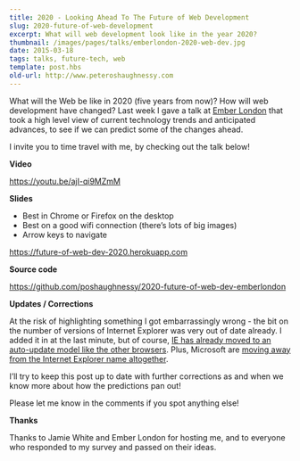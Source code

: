```yaml
---
title: 2020 - Looking Ahead To The Future of Web Development
slug: 2020-future-of-web-development
excerpt: What will web development look like in the year 2020?
thumbnail: /images/pages/talks/emberlondon-2020-web-dev.jpg
date: 2015-03-18
tags: talks, future-tech, web
template: post.hbs 
old-url: http://www.peteroshaughnessy.com
---
```


What will the Web be like in 2020 (five years from now)? How will web
development have changed? Last week I gave a talk at [Ember
London](http://www.meetup.com/London-Emberjs-User-Group/events/218940841/) that
took a high level view of current technology trends and anticipated
advances, to see if we can predict some of the changes ahead.

I invite you to time travel with me, by checking out the talk below!

**Video**

<https://youtu.be/ajI-qi9MZmM>

**Slides**

-   Best in Chrome or Firefox on the desktop
-   Best on a good wifi connection (there’s lots of big images)
-   Arrow keys to navigate

<https://future-of-web-dev-2020.herokuapp.com>

**Source code**

<https://github.com/poshaughnessy/2020-future-of-web-dev-emberlondon>

**Updates / Corrections**

At the risk of highlighting something I got embarrassingly wrong - the
bit on the number of versions of Internet Explorer was very out of date
already. I added it in at the last minute, but of course, [IE has
already moved to an auto-update model like the other
browsers](http://www.geek.com/news/microsoft-decides-to-automatically-update-internet-explorer-for-everyone-1449517/).
Plus, Microsoft are [moving away from the Internet Explorer name
altogether](http://www.theverge.com/2015/3/17/8230631/microsoft-is-killing-off-the-internet-explorer-brand).

I’ll try to keep this post up to date with further corrections as and
when we know more about how the predictions pan out!

Please let me know in the comments if you spot anything else!

**Thanks**

Thanks to Jamie White and Ember London for hosting me, and to everyone
who responded to my survey and passed on their ideas.

